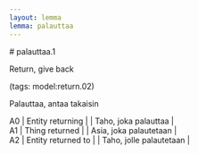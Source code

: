 ```yaml
---
layout: lemma
lemma: palauttaa
---
```


<div class="sense">
# <span class="sensename">palauttaa.1</span>

<span class="description">Return, give back</span>

(tags: model:return.02)

<span class="description">Palauttaa, antaa takaisin</span>

A0 | Entity returning |   | Taho, joka palauttaa |  
A1 | Thing returned |   | Asia, joka palautetaan |  
A2 | Entity returned to |   | Taho, jolle palautetaan |  

</div>

